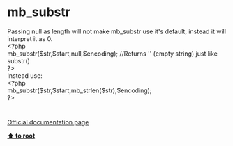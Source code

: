 # mb_substr




<div class="phpcode"><span class="html">
Passing null as length will not make mb_substr use it&apos;s default, instead it will interpret it as 0.<br><span class="default">&lt;?php<br>mb_substr</span><span class="keyword">(</span><span class="default">$str</span><span class="keyword">,</span><span class="default">$start</span><span class="keyword">,</span><span class="default">null</span><span class="keyword">,</span><span class="default">$encoding</span><span class="keyword">); </span><span class="comment">//Returns &apos;&apos; (empty string) just like substr()<br></span><span class="default">?&gt;<br></span>Instead use:<br><span class="default">&lt;?php<br>mb_substr</span><span class="keyword">(</span><span class="default">$str</span><span class="keyword">,</span><span class="default">$start</span><span class="keyword">,</span><span class="default">mb_strlen</span><span class="keyword">(</span><span class="default">$str</span><span class="keyword">),</span><span class="default">$encoding</span><span class="keyword">);<br></span><span class="default">?&gt;</span>
</span>
</div>
  

#

[Official documentation page](https://www.php.net/manual/en/function.mb-substr.php)

**[⬆ to root](/)**